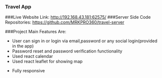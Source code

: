 ### Travel App

###Live Website Link: http://192.168.43.181:62575/
###Server Side Code Repositories: https://github.com/MRKPRO360/travel-server

###Project Main Features Are:

- User can sign in or login via email,password or any social login(provided in the app)
- Password reset and password verification functionality
- Used react calendar
- Used react leaflet for showing map

* Fully responsive
